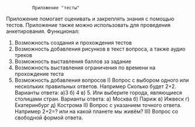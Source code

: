               Приложение "тесты"
Приложение помогает оценивать и закреплять знания с  помощью тестов. Приложение также можно использовать для проведения анкетирования. 
Функционал: 
  1) Возможность создания и прохождения тестов
  2) Возможность добавления рисунков в текст вопроса, а также аудио треков
  3) Возможность выставления баллов за задание
  4) Возможность выставления ограничения по времени на прохождение теста
  5) Возможность добавления вопросов
    I) Вопрос с выбором одного или нескольких правильных ответов. Например Сколько будет 2+2. Варианты ответа: а)3 б) 4 в) 5. Или выберите города, являющиеся столицами стран. Варианты ответа: а) Москва б) Париж в) Ижвеск г) Екатеринбург д) Кострома
    II) Вопрос с указанием точного ответа. Например 2+2=? или на какой планете мы живём?
    III) Вопрос со свободной формой ответа.

